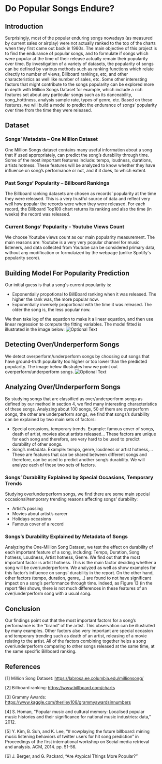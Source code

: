 # Do Popular Songs Endure?

## Introduction
Surprisingly, most of the popular enduring songs nowadays (as measured by current sales or airplay) were not actually ranked to the top of the charts when they first came out back in 1960s. The main objective of this project is to find the endurance of popular songs, and to formulate if songs which were popular at the time of their release actually remain their popularity over time. By investigation of a variety of datasets, the popularity of songs can be defined by various methods such as ranking functions which relate directly to number of views, Billboard rankings, etc, and other characteristics as well like number of sales, etc. Some other interesting factors that might contribute to the songs popularity can be explored more in depth with Million Songs Dataset for example, which include a rich features set about any particular songs such as its danceability, song_hotttness, analysis sample rate, types of genre, etc. Based on these features, we will build a model to predict the endurance of songs’ popularity over time from the time they were released.

## Dataset
### Songs’ Metadata – One Million Dataset
One Million Songs dataset contains many useful information about a song that if used appropriately, can predict the song’s durability through time. Some of the most important features include: tempo, loudness, durations, artists hotness. These features will be analyzed to know whether they have influence on song’s performance or not, and if it does, to which extent. 

### Past Songs’ Popularity – Billboard Rankings
The Billboard ranking datasets are chosen as records’ popularity at the time they were released. This is a very trustful source of data and reflect very well how popular the records were when they were released. For each record, the Billboard Top100 chart returns its ranking and also the time (in weeks) the record was released. 

### Current Songs’ Popularity - Youtube Views Count
We choose Youtube views count as our main popularity measurement. The main reasons are: Youtube is a very very popular channel for music listeners, and data collected from Youtube can be considered primary data, without any modification or formulaized by the webpage (unlike Spotify's popularity score).

## Building Model For Popularity Prediction
Our initial guess is that a song's current popularity is:
- Exponentially propotional to BillBoard ranking when it was released. The higher the rank was, the more popular now. 
- Exponentially inversely proportional with the time it was released. The older the song is, the less popular now.

We then take log of the equation to make it a linear equation, and then use linear regression to compute the fitting variables. 
The model fitted is illustrated in the image below:
![Optional Text](../master/illustrations/github_pic1.JPG)


## Detecting Over/Underperform Songs
We detect overperform/underperform songs by choosing out songs that have ground-truth popularity too higher or too lower than the predicted popularity. The image below illustrates how we point out overperform/underperform songs.
![Optional Text](../master/illustrations/github_pic2.JPG) 

## Analyzing Over/Underperform Songs
By studying songs that are classified as over/underperform songs as defined by our method in section 4, we find many interesting characteristics of these songs. Analyzing about 100 songs,  50 of them are overperform songs, the other are underperform songs, we find that songs’s durability can be explained by two main sets of factors:
- Special occasions, temporary trends. Example: famous cover of songs, death of artist, movies about artists released… These factors are unique for each song and therefore, are very hard to be used to predict durability of other songs.
- Song’s metadata. Example: tempo, genre, loudness or artist hotness,… These are features that can be shared between different songs and therefore, can be used to predict another song’s durability.
We will analyze each of these two sets of factors.

### Songs’ Durability Explained by Special Occasions, Temporary Trends
Studying over/underperform songs, we find there are some main special occasional/temporary trending reasons affecting songs’ durability:
-	Artist’s passing
- Movies about artist’s career
- Holidays occasions
- Famous cover of a record
### Songs’s Durability Explained by Metadata of Songs
Analyzing the One-Million Song Dataset, we test the effect on durability of each important feature of a song, including: Tempo, Duration,	Song hotness,	Loudness,	Artist hotness,	Genre.
We find out that the most important factor is artist hotness. This is the main factor deciding whether a song will be over/underperform. We analyzed as well as show examples for this factor’s influence on songs’ durability in the report.
On the other hand, other factors (tempo, duration, genre,…) are found to not have significant impact on a song’s performance through time. Indeed, as Figure 13 (in the report file) shows, there is not much differences in these features of an over/underperform song with a usual song.
 

## Conclusion
Our findings point out that the most important factors for a song’s performance is the “brand” of the artist. This observation can be illustrated by many examples.  Other factors also very important are special occasion and temporary trending such as death of an artist, releasing of a movie relating to the artist. All of the factors combining together helps a song over/underperform comparing to other songs released at the same time, at the same specific Billboard ranking.  



## References
[1]    Million Song Dataset: https://labrosa.ee.columbia.edu/millionsong/

[2]    Billboard ranking: https://www.billboard.com/charts

[3]    Grammy Awards: https://www.kaggle.com/theriley106/grammyawardsinnumbers

[4]    S. Homan, “Popular music and cultural memory: Localised popular music histories and their significance for national music industries: data,” 2012.

[5]    Y. Kim, B. Suh, and K. Lee, “# nowplaying the future billboard: mining music listening behaviors of twitter users for hit song prediction” in Proceedings of the first international workshop on Social media retrieval and analysis. ACM, 2014. pp. 51-56.

[6]    J. Berger, and G. Packard, “Are Atypical Things More Popular?”

































